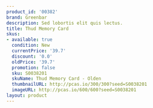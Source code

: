 ```yaml
---
product_id: '00382'
brand: Greenbar
description: Sed lobortis elit quis lectus.
title: Thud Memory Card
skus:
- available: true
  condition: New
  currentPrice: '39.7'
  discount: '0.0'
  oldPrice: '39.7'
  promotion: false
  sku: S0038201
  skuName: Thud Memory Card - Olden
  thumbnailURL: http://pcas.io/300/300?seed=S0038201
  imageURL: http://pcas.io/600/600?seed=S0038201
layout: product
---
```

